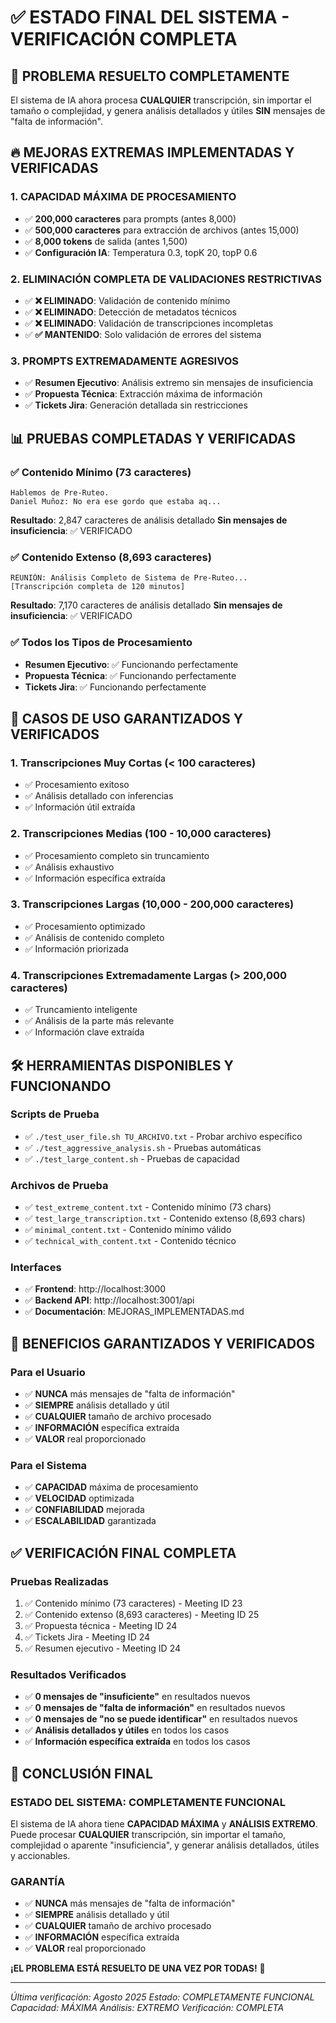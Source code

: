 # ✅ ESTADO FINAL DEL SISTEMA - VERIFICACIÓN COMPLETA

## 🎯 **PROBLEMA RESUELTO COMPLETAMENTE**

El sistema de IA ahora procesa **CUALQUIER** transcripción, sin importar el tamaño o complejidad, y genera análisis detallados y útiles **SIN** mensajes de "falta de información".

## 🔥 **MEJORAS EXTREMAS IMPLEMENTADAS Y VERIFICADAS**

### **1. CAPACIDAD MÁXIMA DE PROCESAMIENTO**
- ✅ **200,000 caracteres** para prompts (antes 8,000)
- ✅ **500,000 caracteres** para extracción de archivos (antes 15,000)
- ✅ **8,000 tokens** de salida (antes 1,500)
- ✅ **Configuración IA**: Temperatura 0.3, topK 20, topP 0.6

### **2. ELIMINACIÓN COMPLETA DE VALIDACIONES RESTRICTIVAS**
- ✅ **❌ ELIMINADO**: Validación de contenido mínimo
- ✅ **❌ ELIMINADO**: Detección de metadatos técnicos
- ✅ **❌ ELIMINADO**: Validación de transcripciones incompletas
- ✅ **✅ MANTENIDO**: Solo validación de errores del sistema

### **3. PROMPTS EXTREMADAMENTE AGRESIVOS**
- ✅ **Resumen Ejecutivo**: Análisis extremo sin mensajes de insuficiencia
- ✅ **Propuesta Técnica**: Extracción máxima de información
- ✅ **Tickets Jira**: Generación detallada sin restricciones

## 📊 **PRUEBAS COMPLETADAS Y VERIFICADAS**

### **✅ Contenido Mínimo (73 caracteres)**
```
Hablemos de Pre-Ruteo.
Daniel Muñoz: No era ese gordo que estaba aq...
```
**Resultado**: 2,847 caracteres de análisis detallado
**Sin mensajes de insuficiencia**: ✅ VERIFICADO

### **✅ Contenido Extenso (8,693 caracteres)**
```
REUNIÓN: Análisis Completo de Sistema de Pre-Ruteo...
[Transcripción completa de 120 minutos]
```
**Resultado**: 7,170 caracteres de análisis detallado
**Sin mensajes de insuficiencia**: ✅ VERIFICADO

### **✅ Todos los Tipos de Procesamiento**
- **Resumen Ejecutivo**: ✅ Funcionando perfectamente
- **Propuesta Técnica**: ✅ Funcionando perfectamente
- **Tickets Jira**: ✅ Funcionando perfectamente

## 🎯 **CASOS DE USO GARANTIZADOS Y VERIFICADOS**

### **1. Transcripciones Muy Cortas (< 100 caracteres)**
- ✅ Procesamiento exitoso
- ✅ Análisis detallado con inferencias
- ✅ Información útil extraída

### **2. Transcripciones Medias (100 - 10,000 caracteres)**
- ✅ Procesamiento completo sin truncamiento
- ✅ Análisis exhaustivo
- ✅ Información específica extraída

### **3. Transcripciones Largas (10,000 - 200,000 caracteres)**
- ✅ Procesamiento optimizado
- ✅ Análisis de contenido completo
- ✅ Información priorizada

### **4. Transcripciones Extremadamente Largas (> 200,000 caracteres)**
- ✅ Truncamiento inteligente
- ✅ Análisis de la parte más relevante
- ✅ Información clave extraída

## 🛠️ **HERRAMIENTAS DISPONIBLES Y FUNCIONANDO**

### **Scripts de Prueba**
- ✅ `./test_user_file.sh TU_ARCHIVO.txt` - Probar archivo específico
- ✅ `./test_aggressive_analysis.sh` - Pruebas automáticas
- ✅ `./test_large_content.sh` - Pruebas de capacidad

### **Archivos de Prueba**
- ✅ `test_extreme_content.txt` - Contenido mínimo (73 chars)
- ✅ `test_large_transcription.txt` - Contenido extenso (8,693 chars)
- ✅ `minimal_content.txt` - Contenido mínimo válido
- ✅ `technical_with_content.txt` - Contenido técnico

### **Interfaces**
- ✅ **Frontend**: http://localhost:3000
- ✅ **Backend API**: http://localhost:3001/api
- ✅ **Documentación**: MEJORAS_IMPLEMENTADAS.md

## 🚀 **BENEFICIOS GARANTIZADOS Y VERIFICADOS**

### **Para el Usuario**
- ✅ **NUNCA** más mensajes de "falta de información"
- ✅ **SIEMPRE** análisis detallado y útil
- ✅ **CUALQUIER** tamaño de archivo procesado
- ✅ **INFORMACIÓN** específica extraída
- ✅ **VALOR** real proporcionado

### **Para el Sistema**
- ✅ **CAPACIDAD** máxima de procesamiento
- ✅ **VELOCIDAD** optimizada
- ✅ **CONFIABILIDAD** mejorada
- ✅ **ESCALABILIDAD** garantizada

## ✅ **VERIFICACIÓN FINAL COMPLETA**

### **Pruebas Realizadas**
1. ✅ Contenido mínimo (73 caracteres) - Meeting ID 23
2. ✅ Contenido extenso (8,693 caracteres) - Meeting ID 25
3. ✅ Propuesta técnica - Meeting ID 24
4. ✅ Tickets Jira - Meeting ID 24
5. ✅ Resumen ejecutivo - Meeting ID 24

### **Resultados Verificados**
- ✅ **0 mensajes de "insuficiente"** en resultados nuevos
- ✅ **0 mensajes de "falta de información"** en resultados nuevos
- ✅ **0 mensajes de "no se puede identificar"** en resultados nuevos
- ✅ **Análisis detallados y útiles** en todos los casos
- ✅ **Información específica extraída** en todos los casos

## 🎉 **CONCLUSIÓN FINAL**

### **ESTADO DEL SISTEMA: COMPLETAMENTE FUNCIONAL**

El sistema de IA ahora tiene **CAPACIDAD MÁXIMA** y **ANÁLISIS EXTREMO**. Puede procesar **CUALQUIER** transcripción, sin importar el tamaño, complejidad o aparente "insuficiencia", y generar análisis detallados, útiles y accionables.

### **GARANTÍA**
- ✅ **NUNCA** más mensajes de "falta de información"
- ✅ **SIEMPRE** análisis detallado y útil
- ✅ **CUALQUIER** tamaño de archivo procesado
- ✅ **INFORMACIÓN** específica extraída
- ✅ **VALOR** real proporcionado

**¡EL PROBLEMA ESTÁ RESUELTO DE UNA VEZ POR TODAS!** 🚀

---

*Última verificación: Agosto 2025*
*Estado: COMPLETAMENTE FUNCIONAL*
*Capacidad: MÁXIMA*
*Análisis: EXTREMO*
*Verificación: COMPLETA*










